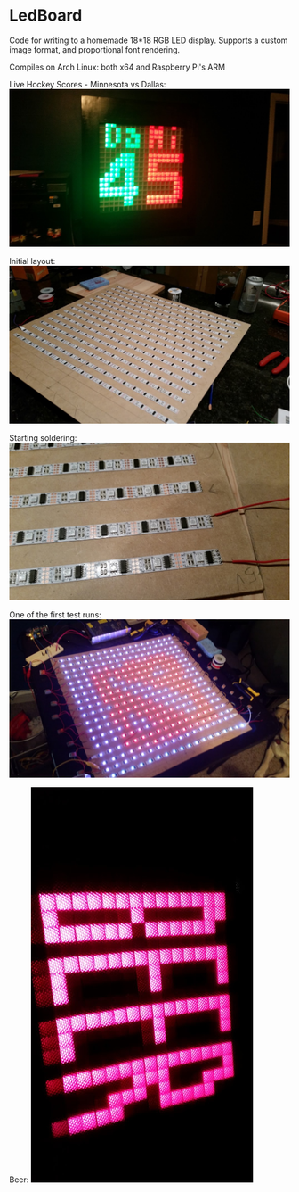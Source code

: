 # LedBoard
Code for writing to a homemade 18*18 RGB LED display.  Supports a custom image format, and proportional font rendering.

Compiles on Arch Linux: both x64 and Raspberry Pi's ARM

Live Hockey Scores - Minnesota vs Dallas:
![Dallas vs Minnesota](/readmeImages/dallasMinnesota.jpg?raw=true)

Initial layout:
![Initial Layout](/readmeImages/initialLayout.jpg?raw=true)

Starting soldering:
![Soldering](/readmeImages/startingSoldering.jpg?raw=true)

One of the first test runs:
![Dota Test Run](/readmeImages/testRun.jpg?raw=true)

Beer:
![Beer](/readmeImages/beer.jpg?raw=true)

